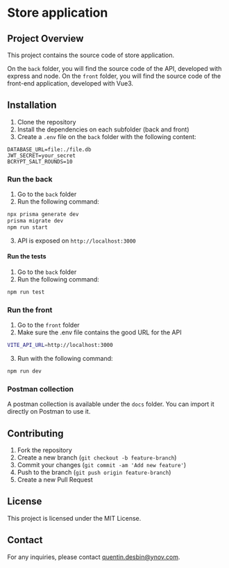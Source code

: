 # Store application

## Project Overview
This project contains the source code of store application.

On the `back` folder, you will find the source code of the API, developed with express and node.
On the `front` folder, you will find the source code of the front-end application, developed with Vue3.

## Installation

1. Clone the repository
2. Install the dependencies on each subfolder (back and front)
3. Create a `.env` file on the `back` folder with the following content:
```
DATABASE_URL=file:./file.db
JWT_SECRET=your_secret
BCRYPT_SALT_ROUNDS=10
```

### Run the back
1. Go to the `back` folder
2. Run the following command:
```bash
npx prisma generate dev
prisma migrate dev
npm run start
```
3. API is exposed on `http://localhost:3000`

#### Run the tests
1. Go to the `back` folder
2. Run the following command:
```bash
npm run test
```

### Run the front
1. Go to the `front` folder
2. Make sure the .env file contains the good URL for the API
```bash
VITE_API_URL=http://localhost:3000
```
3. Run with the following command:
```bash
npm run dev
```

### Postman collection

A postman collection is available under the `docs` folder. You can import it directly on Postman to use it.

## Contributing
1. Fork the repository
2. Create a new branch (`git checkout -b feature-branch`)
3. Commit your changes (`git commit -am 'Add new feature'`)
4. Push to the branch (`git push origin feature-branch`)
5. Create a new Pull Request

## License
This project is licensed under the MIT License.

## Contact
For any inquiries, please contact [quentin.desbin@ynov.com](mailto:quentin.desbin@ynov.com).

